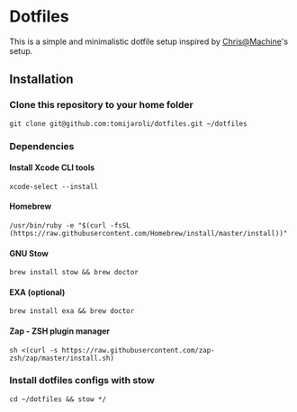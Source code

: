 # Dotfiles

This is a simple and minimalistic dotfile setup inspired by [Chris@Machine](https://github.com/ChristianChiarulli/Machfiles)'s setup.

## Installation

### Clone this repository to your home folder

```
git clone git@github.com:tomijaroli/dotfiles.git ~/dotfiles
```

### Dependencies

#### Install Xcode CLI tools

```
xcode-select --install
```

#### Homebrew

```
/usr/bin/ruby -e "$(curl -fsSL (https://raw.githubusercontent.com/Homebrew/install/master/install))"
```

#### GNU Stow

```
brew install stow && brew doctor
```

#### EXA (optional)

```
brew install exa && brew doctor
```

#### Zap - ZSH plugin manager

```
sh <(curl -s https://raw.githubusercontent.com/zap-zsh/zap/master/install.sh)
```

### Install dotfiles configs with stow

```
cd ~/dotfiles && stow */
```
